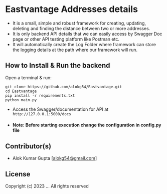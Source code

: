 # Eastvantage Addresses details
 - It is a small, simple and robust framework for creating, updating, deleting and finding the distance between two 
   or more addresses.
 - It is only backend API details that we can easily access by Swagger Doc page or other API testing platform like 
   Postman etc.
 - It will automatically create the Log Folder where framework can store the logging details at the path where our 
   framework will run.

## How to Install & Run the backend 

  Open a terminal & run:
    
    git clone https://github.com/alokg54/Eastvantage.git
    cd Eastvantage
    pip install -r requirements.txt 
    python main.py

 - Access the Swagger/documentation for API at ```http://127.0.0.1:5000/docs```
 
 - #### Note: Before starting execution change the configuration in config.py file


## Contributor(s)
- Alok Kumar Gupta [alokg54@gmail.com]


## License 
Copyright (c) 2023 ... 
All rights reserved